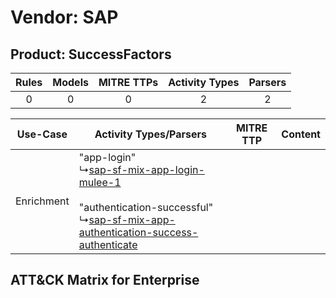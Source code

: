 Vendor: SAP
===========
Product: SuccessFactors
-----------------------
| Rules | Models | MITRE TTPs | Activity Types | Parsers |
|:-----:|:------:|:----------:|:--------------:|:-------:|
|   0   |   0    |     0      |       2        |    2    |

|  Use-Case  | Activity Types/Parsers    | MITRE TTP | Content    |
|:----------:| ---- | --------- | ---- |
| Enrichment |  "app-login"<br> ↳[sap-sf-mix-app-login-mulee-1](Ps/pC_sapsfmixapploginmulee1.md)<br><br> "authentication-successful"<br> ↳[sap-sf-mix-app-authentication-success-authenticate](Ps/pC_sapsfmixappauthenticationsuccessauthenticate.md)<br> |    | [](RM/r_m_sap_successfactors_Enrichment.md) |

ATT&CK Matrix for Enterprise
----------------------------
